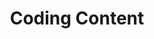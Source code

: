 ---
layout: chapter
title: Coding Content
slides:

    - class: title-slide

      content: |

        ![Gather Workshops Logo]([[BASE_URL]]/theme/assets/images/gw_logo.png)

        # Coding Content

        _Putting content on your page with HTML_

      notes: |

        Every web page has HTML at its foundations. 

        An HTML file consists of the text and images which make up the content of the web page, with some extra code added to describe the different types of content.

        HTML stands for "HyperText Markup Language", and we use HTML code to _mark up_ our content. 


    - content: |

        ## HTML With Alpacas

        Open this link in a new tab: <a href="http://codepen.io/gatherworkshops/pen/KDvtC?editors=100" target="_blank">Alpacas Code</a>

        Keep it open! We are going to be using HTML
        to make it look way better.

      notes: |

        To introduce you to HTML code, we've created some text content for you to mark up.

        Open the Alpacas Code activity and then switch to the next slide to start working through the steps.




    - content: |

        ## CodePen Editor

        ![Screenshot of CodePen UI](assets/images/codepen-html.png){:height="350"}

        CodePen shows us our code on the left,
        and the output on the right.

      notes: |

        The grey text at the top is a comment. It is not visible in the output.

        The white text is code. It is visible in the output.



    - class: demo
      content: |

        <iframe src="assets/demos/alpacas/"></iframe>

        ## Alpaca Text Example

        We will use code to make our output look like this.

      notes: |

        After we've completed all the steps in this chapter, your final output should look something like this.


    - content: |

        ## Headings

        ```html
        <h1>Alpacas</h1>

        An alpaca is a domesticated species of
        South American camelid. It resembles a
        small llama in appearance.
        ```
        {:.big-code .fit-code data-line="3-5"}

        Add heading tags around the word `Alpacas`.

        The word "Alpacas" should now be big and bold.
        {:.checkpoint}

      notes: |

        Let's start with some really common HTML elements.

        The first line is how we make large heading text, using the `h1` element. That's a "one" after the "h" by the way!
        
        See how the start and end of the element are written the same, except for the  extra "slash" at the end? That's a really common format in HTML.

        `<h1>` means _"start the heading here"_
        `</h1>` means _"end the heading here"_



    - content: |

        ## Subheadings

        Now use `<h2>` tags to make `Alpaca Hair` and `Habitat` big.

        ```html
        <h2>Alpaca Hair</h2>
        ```
        {:.big-code .fit-code}

        Your page should now have a main heading and two subheadings.
        {:.checkpoint}



      notes: |

        Just like we used `h1` for the most important title on the page, we can use `h2` for headings which are second most important.

        The start and end of the element are still written the same, with the extra "slash" in the closing tag.


    - content: |

        ## Sub-Subheadings

        `h1` is the biggest heading
        `h2` is the second biggest heading
        `h3` is the third biggest heading

        `h6` is the smallest heading


      notes: |

        The biggest heading is `h1` and the smallest heading is `h6`.

        There are only six sizes, but you should very rarely need to use all of them.

        If you somehow manage to get down to `h4` you may need to re-think the structure of your web page!


    - content: |

        ## Paragraphs

        Now use `<p>` tags to split up your paragraphs.

        ```html
        <p>
        An alpaca is a domesticated species of 
        South American camelid. It resembles a 
        small llama in appearance.
        </p>
        ```
        {:.big-code .fit-code data-line="2-4" }

        Put a `<p>` *before* each paragraph,
        and a `</p>` *after* each paragraph.

      notes: |

        Paragraphs of text use the `p` element.

        A paragraph of text will automatically have some space before and after it.


    - content: |

        ## Link Tags

        ```html
        <a>Wikipedia</a>
        ```
        {:.big-code .fit-code}

        In the last paragraph, add `a` tags around the word Wikipedia.

        Nothing will change yet, we have more to do!
        {:.checkpoint}


      notes: |

        Links help us connect our website to the rest of the World Wide Web.

        The `a` element stands for "anchor" but you can think of it as meaning "action" if that's easier to remember. Clicking a link takes you to another web page.


    - content: |

        ## Link href

        Now add the `href` attribute to the opening tag.

        ```html
        <a href="#">Wikipedia</a>
        ```
        {:.big-code .fit-code}

        Your link should be blue, but we need another step to make it clickable.
        {:.checkpoint}

      notes: |

        Links help us connect our website to the rest of the World Wide Web.

        The `a` element stands for "anchor" but you can think of it as meaning "action" if that's easier to remember. Clicking a link takes you to another web page.


    - content: |

        ## Link URL

        Replace the hashtag with a link to an actual web page.

        ```html
        <a href="http://en.wikipedia.org/wiki/Alpaca">Wikipedia</a>
        ```
        {:.fit-code}

        Your link should now work when you click it.
        {:.checkpoint}

      notes: |

        The attribute `href` stands for "hyperlink reference" which is just a fancy way of saying "website address".

        The `href` attribute is what we use to tell a link where it should link to.


    - content: |
    
        ## Image Tags

        Add an `img` tag to the very bottom of your code:

        ```html
        <img src="#">
        ```
        {:.big-code .fit-code}

        You should see a small box with a "broken image" icon.
        {:.checkpoint} 

      notes: |

        The image tag is an odd one - where is its closing tag?

        That's the trick, it doesn't have one! Image tags need only an opening tag, plus the `src` attribute, which say where on the Internet the actual image is stored.

        Here we are using a hashtag as the source. Just as for links, we can use the hashtag until we know the actual image URL we want to use.


    - content: |

        ## Image Source

        Find an image online, and copy the link to it.

        ```html
        <img src="http://placekitten.com/200/300">
        ```
        {:.big-code .fit-code}

        Replace the `#` as the `src` value, using paste.

        Your image should now be visible.
        {:.checkpoint}

      notes: |

        Setting the image source to a valid image link should make the image show up on your page.

        Occasionally this won't work, such as if you link directly from Google's cached images, or if you link to an image on a site which is blocking image linking.

        Linking to an image doesn't copy it to your site, it loads the image from the original location every time you load the page. If the original owner takes the image offline, it will disappear from your site.


    - content: |

        ## Image Size

        ```html
        <img src="http://placekitten.com/200/300" height="100">
        ```
        {:.big-code .fit-code}

        **`height` is the height of the image**<br>
        This is optional, it is the height in pixels. 

      notes: |

        The width and height of an image is considered to be part of its design, so we should really be setting the width and height from CSS **not** from HTML.

        We'll use the `height` attribute for now, because we haven't done CSS yet.


    - content: |

        ## More Images

        Add at least two more images to your page.

        ```html
        <img src="http://placekitten.com/200/300" height="100">
        <img src="http://placekitten.com/300/400" height="100">
        <img src="http://placekitten.com/100/150" height="100">
        ```
        {:.big-code .fit-code}

        Your page should now have at least three images.
        {:.checkpoint}

      notes: |

        Notice that you need a whole separate image tag for every image you want to include.

        Usually, you would put each image on a new line in your code to make it easy to read.


    - class: demo
      content: |

        <iframe src="assets/demos/alpacas/"></iframe>

        ## Final Result

        Your own output window should now look something like this.

        [Edit on CodePen](http://codepen.io/gatherworkshops/pen/gbyXgo/)

      notes: |

        Your HTML demo page should now be pretty much done!

        If you'd like to see the code we wrote for it, you can explore the HTML and CSS for it on [CodePen](http://codepen.io/gatherworkshops/pen/gbyXgo/)].

        If your own page doesn't look like the example, check that all your tags are correct!

        Remember most tags come in pairs:

            <h1> </h1>

            <h2> </h2>

            <p> </p>

            <a href="#"> </a>

        But images only need one tag:<br>
          
            <img src="#">



    - content: |

        ## Stuff We Covered

        - **Headings**
          Biggest is h1, smallest is h6, and size is based on heading importance
        - **Paragraphs**
          Split our content up into manageable pieces.
        - **Images**
          Don't have a closing tag, and use the `src` attribute to define an image.
        - **Links**
          Use the `href` attribute to link to another page on the web.
        {:.flex-list}


      notes: |

        We only covered a few HTML elements, but there is heaps that we can do with them!




    - content: |

        ![Thumbs Up!]([[BASE_URL]]/theme/assets/images/thumbs-up.svg){: height="200" }

        ## Coding Content: Complete!

        Great, now it's time to do some design...

        [Take me to the next chapter!](css-basics.html)

      notes: |

        Great, now it's time to do some design...


---